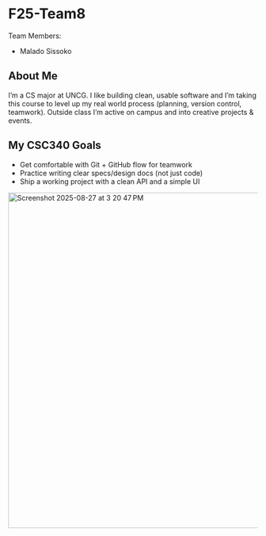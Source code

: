 # F25-Team8
Team Members:
- Malado Sissoko

## About Me
I’m a CS major at UNCG. I like building clean, usable software and I’m taking this course to level up my real world process (planning, version control, teamwork). Outside class I’m active on campus and into creative projects & events.

## My CSC340 Goals
- Get comfortable with Git + GitHub flow for teamwork  
- Practice writing clear specs/design docs (not just code)  
- Ship a working project with a clean API and a simple UI


<img width="1427" height="677" alt="Screenshot 2025-08-27 at 3 20 47 PM" src="https://github.com/user-attachments/assets/6d655da7-dd48-4507-bb48-1e9041c9c76b" />

